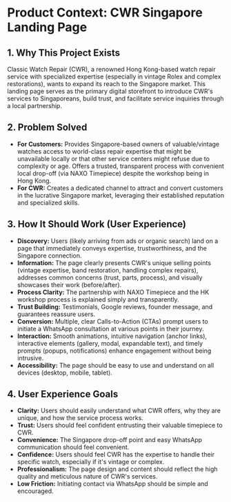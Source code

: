 # Product Context: CWR Singapore Landing Page

## 1. Why This Project Exists

Classic Watch Repair (CWR), a renowned Hong Kong-based watch repair service with specialized expertise (especially in vintage Rolex and complex restorations), wants to expand its reach to the Singapore market. This landing page serves as the primary digital storefront to introduce CWR's services to Singaporeans, build trust, and facilitate service inquiries through a local partnership.

## 2. Problem Solved

*   **For Customers:** Provides Singapore-based owners of valuable/vintage watches access to world-class repair expertise that might be unavailable locally or that other service centers might refuse due to complexity or age. Offers a trusted, transparent process with convenient local drop-off (via NAXO Timepiece) despite the workshop being in Hong Kong.
*   **For CWR:** Creates a dedicated channel to attract and convert customers in the lucrative Singapore market, leveraging their established reputation and specialized skills.

## 3. How It Should Work (User Experience)

*   **Discovery:** Users (likely arriving from ads or organic search) land on a page that immediately conveys expertise, trustworthiness, and the Singapore connection.
*   **Information:** The page clearly presents CWR's unique selling points (vintage expertise, band restoration, handling complex repairs), addresses common concerns (trust, parts, process), and visually showcases their work (before/after).
*   **Process Clarity:** The partnership with NAXO Timepiece and the HK workshop process is explained simply and transparently.
*   **Trust Building:** Testimonials, Google reviews, founder message, and guarantees reassure users.
*   **Conversion:** Multiple, clear Calls-to-Action (CTAs) prompt users to initiate a WhatsApp consultation at various points in their journey.
*   **Interaction:** Smooth animations, intuitive navigation (anchor links), interactive elements (gallery, modal, expandable text), and timely prompts (popups, notifications) enhance engagement without being intrusive.
*   **Accessibility:** The page should be easy to use and understand on all devices (desktop, mobile, tablet).

## 4. User Experience Goals

*   **Clarity:** Users should easily understand what CWR offers, why they are unique, and how the service process works.
*   **Trust:** Users should feel confident entrusting their valuable timepiece to CWR.
*   **Convenience:** The Singapore drop-off point and easy WhatsApp communication should feel convenient.
*   **Confidence:** Users should feel CWR has the expertise to handle their specific watch, especially if it's vintage or complex.
*   **Professionalism:** The page design and content should reflect the high quality and meticulous nature of CWR's services.
*   **Low Friction:** Initiating contact via WhatsApp should be simple and encouraged. 